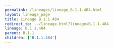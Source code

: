 ```yaml
---
permalink: /lineages/lineage_B.1.1.484.html
layout: lineage_page
title: Lineage B.1.1.484
redirect_to: ../lineage.html?lineage=B.1.1.484
lineage: B.1.1.484
parent: B.1.1
children: ['B.1.1.484']
---
```

